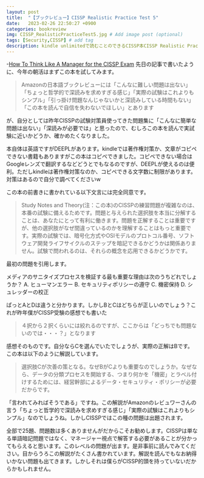 ```yaml
---
layout: post
title:  "【ブックレビュー】CISSP Realistic Practice Test 5"
date:   2023-02-26 22:50:27 +0900
categories: bookreview
img: CISSP_RealisticPracticeTest5.jpg # Add image post (optional)
tags: [Security,CISSP] # add tag
description: kindle unlimitedで読むことのできるCISSP本CISSP Realistic Practice Test 5"を利用した感想
---
```



-[How To Think Like A Manager for the CISSP Exam](https://www.amazon.co.jp/Think-Like-Manager-CISSP-Exam/dp/1735085197)
先日の記事で書いたように、今年の朝活はまずこの本を試してみます。

> Amazonの日本語ブックレビューには「こんなに難しい問題は出ない」「ちょっと哲学的で深読みを求めすぎる感じ」「実際の試験はこれよりもシンプル」「引っ掛け問題なんじゃないかと深読みしている時間もない」「この本を読んで自信を失わないでほしい」とあります

が、自分としては昨年CISSPの試験対策員使ってきた問題集に「こんなに簡単な問題は出ない」「深読みが必要では」と思ったので、むしろこの本を読んで実試験に近いかどうか、確かめたくなりました。

本自体は英語ですがDEEPLがあります。kindleでは著作権対策か、文章がコピペできない書籍もありますがこの本はコピペできました。コピペできない場合はGoogleレンズで翻訳するなどどうとでもなるのですが、DEEPLが使えるのは便利。ただしkindleは著作権対策なのか、コピペできる文字数に制限があります。対策はあるので自分で調べてくださいw

この本の前書きに書かれている以下文言には完全同意です。

> Study Notes and Theory(注：この本)のCISSPの練習問題が複雑なのは、本番の試験に備えるためです。問題と与えられた選択肢を本当に分解することは、あなたにとって有利に働きます。問題を正解することは重要ですが、他の選択肢がなぜ間違っているのかを理解することはもっと重要です。実際の試験では、暗号化方式やOSIモデルのプロトコル番号、ソフトウェア開発ライフサイクルのステップを暗記できるかどうかは関係ありません。試験で問われるのは、それらの概念を応用できるかどうかです。

最初の問題を引用します。

メディアのサニタイズプロセスを検証する最も重要な理由は次のうちどれでしょうか？
A. ヒューマンエラー 
B. セキュリティポリシーの遵守 
C. 機密保持 
D. シュレッダーの校正

ぱっとAとDは違うと分かります。しかしBとCはどちらが正しいのでしょう？これが昨年僕がCISSP受験の感想でも書いた

> ４択から２択くらいには絞れるのですが、ここからは「どっちでも問題ないのでは・・・？」となります

感想そのものです。自分ならCを選んでいたでしょうが、実際の正解はBです。この本は以下のように解説しています。

> 選択肢Cが次善の策となる。なぜBがCよりも重要なのでしょうか。なぜなら、データの分類プロセスを開始する、つまり何かを「機密」とラベル付けするためには、経営幹部によるデータ・セキュリティ・ポリシーが必要だからです。

「言われてみればそうである」ですね。この解説がAmazonのレビュワーさんの言う「ちょっと哲学的で深読みを求めすぎる感じ」「実際の試験はこれよりもシンプル」なのでしょうね。しかしCISSPではこの種の問題は出題されます。

全部で25題、問題数は多くありませんがだからこそお勧めします。CISSPは単なる単語暗記問題ではなく、マネージャー視点で解答する必要があることが分かってもらえると思います。このレベルの問題が出ます。是非事前に読んでみてください。目からうろこの解説がたくさん書かれています。解説を読んでもなお納得いかない問題も出てきます。しかしそれは僕らがCISSP的頭を持っていないだからかもしれません。